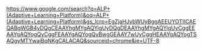 https://www.google.com/search?q=ALP+(Adaptive+Learning+Platform)&oq=ALP+(Adaptive+Learning+Platform)&gs_lcrp=EgZjaHJvbWUyBggAEEUYOTIICAEQABgWGB4yDQgCEAAYhgMYgAQYigUyDQgDEAAYhgMYgAQYigUyCggEEAAYgAQYogQyCggFEAAYgAQYogQyBwgGEAAY7wUyCggHEAAYgAQYogTSAQgyMTYwajBqNKgCALACAQ&sourceid=chrome&ie=UTF-8